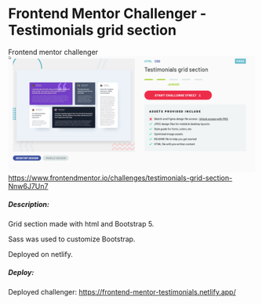 # Frontend Mentor Challenger - Testimonials grid section

Frontend mentor challenger![Testimonials_grid_section_coding_challenge](./images/testimonials.png)
https://www.frontendmentor.io/challenges/testimonials-grid-section-Nnw6J7Un7

##### Description:
Grid section made with html and Bootstrap 5. 

Sass was used to customize Bootstrap.

Deployed on netlify.

##### Deploy:
Deployed challenger: https://frontend-mentor-testimonials.netlify.app/
